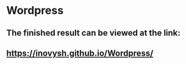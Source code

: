 # Wordpress
## The finished result can be viewed at the link:
## https://inovysh.github.io/Wordpress/
